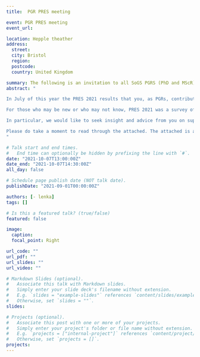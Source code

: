 ```yaml
---
title:  PGR PRES meeting

event: PGR PRES meeting
event_url: 

location: Hepple theather
address:
  street: 
  city: Bristol
  region: 
  postcode: 
  country: United Kingdom

summary: The following is an invitation to all SoGS PGRS (PhD and MScR) to attend a PRES 2021 results discussion. **Read all the results [HERE](https://uob.sharepoint.com/:w:/r/teams/grp-ggy-postgrad/_layouts/15/Doc.aspx?sourcedoc=%7B98C7F0A3-3897-4AE2-AE24-0FECB299211D%7D&file=2021%20PRES%20analysis.docx&action=default&mobileredirect=true)**
abstract: "

In July of this year the PRES 2021 results that you, as PGRs, contributed to were released to the University and School. These results can be seen in summarised form in the attached document, or in the original here. We’d like to discuss both the good and bad with you so as to improve our School PGR practices. 

For those who may be new or who may not know, PRES 2021 was a survey of PGR student experiences (PhD and MScR) in the School from 2020-2021. 50.5% of PGRs in the School responded to the survey. The results for the School show that we have made great improvements in our delivery of PGR training and support since 2018, but that we also have work to do to get to where we want to be. Many of you reported having excellent experiences, supervisory support, and training. We note, however, that too many of you have also reported some unsatisfactory experiences and, in some cases, poor support and/or training. While the overall headlines are positive, we would like to address some of the more concerning feedback you have provided to us.

In particular, we would like to seek insight and advice from you on supervision, research culture, professional development, and resources, any other matters you feel are important to you. 

Please do take a moment to read through the attached. The attached is a collation and summary (including all of your qualitative responses) of the feedback you provided to the survey. Your comments are unedited. If you recognise some of your comments and you would like to address them in person or speak to them (positive or negative), please do join us for the meeting on the 7th Oct. at 13:00 in Hepple
"

# Talk start and end times.
#   End time can optionally be hidden by prefixing the line with `#`.
date: "2021-10-07T13:00:00Z"
date_end: "2021-10-07T14:30:00Z"
all_day: false

# Schedule page publish date (NOT talk date).
publishDate: "2021-09-01T00:00:00Z"

authors: [- lenka]
tags: []

# Is this a featured talk? (true/false)
featured: false

image:
  caption: 
  focal_point: Right

url_code: ""
url_pdf: ""
url_slides: ""
url_video: ""

# Markdown Slides (optional).
#   Associate this talk with Markdown slides.
#   Simply enter your slide deck's filename without extension.
#   E.g. `slides = "example-slides"` references `content/slides/example-slides.md`.
#   Otherwise, set `slides = ""`.
slides:

# Projects (optional).
#   Associate this post with one or more of your projects.
#   Simply enter your project's folder or file name without extension.
#   E.g. `projects = ["internal-project"]` references `content/project/deep-learning/index.md`.
#   Otherwise, set `projects = []`.
projects:
---
```

